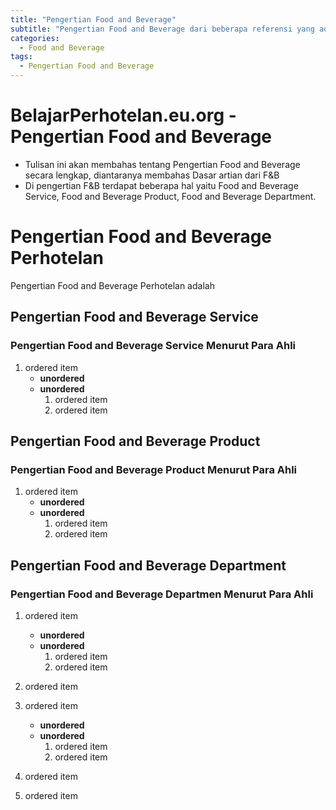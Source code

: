 ```yaml
---
title: "Pengertian Food and Beverage"
subtitle: "Pengertian Food and Beverage dari beberapa referensi yang ada di internet maupun di buku"
categories:
  - Food and Beverage
tags:
  - Pengertian Food and Beverage
---
```


# BelajarPerhotelan.eu.org - Pengertian Food and Beverage
* Tulisan ini akan membahas tentang Pengertian Food and Beverage secara lengkap, diantaranya membahas Dasar artian dari F&B
* Di pengertian F&B terdapat beberapa hal yaitu Food and Beverage Service, Food and Beverage Product, Food and Beverage Department.

# Pengertian Food and Beverage Perhotelan
Pengertian Food and Beverage Perhotelan adalah

## Pengertian Food and Beverage Service

### Pengertian Food and Beverage Service Menurut Para Ahli
1. ordered item 
   * **unordered**
   * **unordered** 
     1. ordered item
     2. ordered item

## Pengertian Food and Beverage Product

### Pengertian Food and Beverage Product Menurut Para Ahli
1. ordered item 
   * **unordered**
   * **unordered** 
     1. ordered item
     2. ordered item

## Pengertian Food and Beverage Department

### Pengertian Food and Beverage Departmen Menurut Para Ahli
1. ordered item 
   * **unordered**
   * **unordered** 
     1. ordered item
     2. ordered item

1. ordered item
2. ordered item 
   * **unordered**
   * **unordered** 
     1. ordered item
     2. ordered item
3. ordered item
4. ordered item

